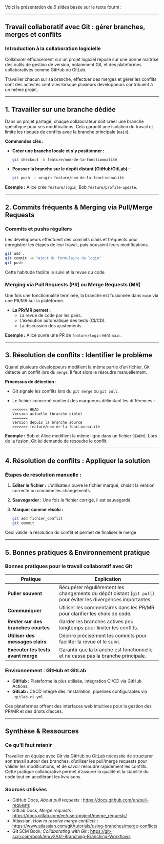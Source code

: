Voici la présentation de 6 slides basée sur le texte fourni :

---

## Travail collaboratif avec Git : gérer branches, merges et conflits

### Introduction à la collaboration logicielle

Collaborer efficacement sur un projet logiciel repose sur une bonne maîtrise des outils de gestion de version, notamment Git, et des plateformes collaboratives comme GitHub ou GitLab.

Travailler chacun sur sa branche, effectuer des merges et gérer les conflits sont des activités centrales lorsque plusieurs développeurs contribuent à un même projet.

---

## 1. Travailler sur une branche dédiée

Dans un projet partagé, chaque collaborateur doit créer une branche spécifique pour ses modifications. Cela garantit une isolation du travail et limite les risques de conflits avec la branche principale (`main`).

**Commandes clés :**

*   **Créer une branche locale et s’y positionner :**
    ```bash
    git checkout -b feature/nom-de-la-fonctionnalité
    ```
*   **Pousser la branche sur le dépôt distant (GitHub/GitLab) :**
    ```bash
    git push -u origin feature/nom-de-la-fonctionnalité
    ```

**Exemple :** Alice crée `feature/login`, Bob `feature/profile-update`.

---

## 2. Commits fréquents & Merging via Pull/Merge Requests

### Commits et pushs réguliers
Les développeurs effectuent des commits clairs et fréquents pour enregistrer les étapes de leur travail, puis poussent leurs modifications.

```bash
git add .
git commit -m "Ajout du formulaire de login"
git push
```
Cette habitude facilite le suivi et la revue du code.

### Merging via Pull Requests (PR) ou Merge Requests (MR)
Une fois une fonctionnalité terminée, la branche est fusionnée dans `main` via une PR/MR sur la plateforme.

*   **La PR/MR permet :**
    *   La revue de code par les pairs.
    *   L’exécution automatique des tests (CI/CD).
    *   La discussion des ajustements.

**Exemple :** Alice ouvre une PR de `feature/login` vers `main`.

---

## 3. Résolution de conflits : Identifier le problème

Quand plusieurs développeurs modifient la même partie d’un fichier, Git détecte un conflit lors du `merge`. Il faut alors le résoudre manuellement.

**Processus de détection :**

*   Git signale les conflits lors du `git merge` ou `git pull`.
*   Le fichier concerné contient des marqueurs délimitant les différences :

    ```text
    <<<<<<< HEAD
    Version actuelle (branche cible)
    =======
    Version depuis la branche source
    >>>>>>> feature/nom-de-la-fonctionnalité
    ```

**Exemple :** Bob et Alice modifient la même ligne dans un fichier `README`. Lors de la fusion, Git lui demande de résoudre le conflit.

---

## 4. Résolution de conflits : Appliquer la solution

### Étapes de résolution manuelle :

1.  **Éditer le fichier :** L’utilisateur ouvre le fichier marqué, choisit la version correcte ou combine les changements.
2.  **Sauvegarder :** Une fois le fichier corrigé, il est sauvegardé.
3.  **Marquer comme résolu :**

    ```bash
    git add fichier_conflit
    git commit
    ```

Ceci valide la résolution du conflit et permet de finaliser le merge.

---

## 5. Bonnes pratiques & Environnement pratique

### Bonnes pratiques pour le travail collaboratif avec Git

| Pratique                     | Explication                                                                   |
|------------------------------|-------------------------------------------------------------------------------|
| **Puller souvent**           | Récupérer régulièrement les changements du dépôt distant (`git pull`) pour éviter les divergences importantes. |
| **Communiquer**              | Utiliser les commentaires dans les PR/MR pour clarifier les choix de code.   |
| **Rester sur des branches courtes** | Garder les branches actives peu longtemps pour limiter les conflits.               |
| **Utiliser des messages clairs** | Décrire précisément les commits pour faciliter la revue et le suivi.             |
| **Exécuter les tests avant merge** | Garantir que la branche est fonctionnelle et ne casse pas la branche principale.  |

### Environnement : GitHub et GitLab

*   **GitHub :** Plateforme la plus utilisée, intégration CI/CD via GitHub Actions.
*   **GitLab :** CI/CD intégré dès l'installation, pipelines configurables via `.gitlab-ci.yml`.

Ces plateformes offrent des interfaces web intuitives pour la gestion des PR/MR et des droits d’accès.

---

## Synthèse & Ressources

### Ce qu'il faut retenir

Travailler en équipe avec Git via GitHub ou GitLab nécessite de structurer son travail autour des branches, d’utiliser les pull/merge requests pour valider les modifications, et de savoir résoudre rapidement les conflits. Cette pratique collaborative permet d’assurer la qualité et la stabilité du code tout en accélérant les livraisons.

### Sources utilisées

*   GitHub Docs, *About pull requests* : https://docs.github.com/en/pull-requests
*   GitLab Docs, *Merge requests* : https://docs.gitlab.com/ee/user/project/merge_requests/
*   Atlassian, *How to resolve merge conflicts* : https://www.atlassian.com/git/tutorials/using-branches/merge-conflicts
*   Git SCM Book, *Collaborating with Git* : https://git-scm.com/book/en/v2/Git-Branching-Branching-Workflows